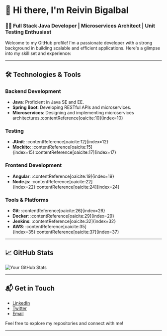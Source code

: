 # 👋 Hi there, I'm Reivin Bigalbal

### 👨‍💻 Full Stack Java Developer | Microservices Architect | Unit Testing Enthusiast

Welcome to my GitHub profile! I'm a passionate developer with a strong background in building scalable and efficient applications. Here's a glimpse into my skill set and experience:

---

## 🛠️ Technologies & Tools

### Backend Development
- **Java**: Proficient in Java SE and EE.
- **Spring Boot**: Developing RESTful APIs and microservices.
- **Microservices**: Designing and implementing microservices architectures.:contentReference[oaicite:10]{index=10}

### Testing
- **JUnit**: :contentReference[oaicite:12]{index=12}
- **Mockito**: :contentReference[oaicite:15]{index=15}:contentReference[oaicite:17]{index=17}

### Frontend Development
- **Angular**: :contentReference[oaicite:19]{index=19}
- **Node.js**: :contentReference[oaicite:22]{index=22}:contentReference[oaicite:24]{index=24}

### Tools & Platforms
- **Git**: :contentReference[oaicite:26]{index=26}
- **Docker**: :contentReference[oaicite:29]{index=29}
- **Jenkins**: :contentReference[oaicite:32]{index=32}
- **AWS**: :contentReference[oaicite:35]{index=35}:contentReference[oaicite:37]{index=37}

---

## 📈 GitHub Stats

![Your GitHub Stats](https://github-readme-stats.vercel.app/api?username=yourusername&show_icons=true&theme=radical)

---

## 📬 Get in Touch

- [LinkedIn](https://www.linkedin.com/in/reivin-bigalbal)
- [Twitter](https://twitter.com/yourhandle)
- [Email](mailto:bigalbal.reivin@gmail.com)

Feel free to explore my repositories and connect with me!

---


